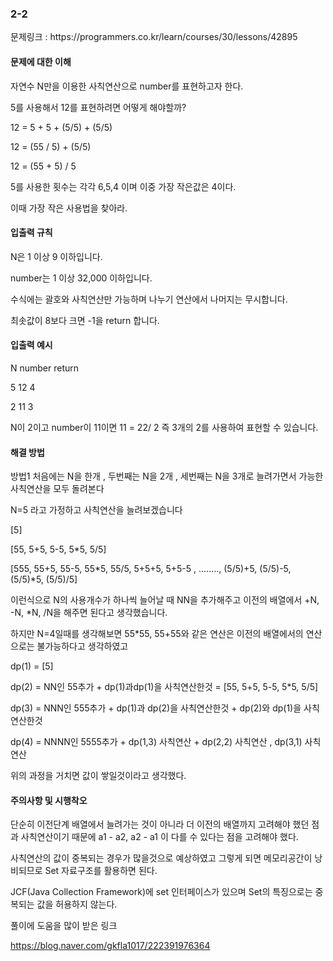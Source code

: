 <h3>2-2</h3>
문제링크 : https://programmers.co.kr/learn/courses/30/lessons/42895

<h4>문제에 대한 이해</h4>

자연수 N만을 이용한 사칙연산으로 number를 표현하고자 한다.

5를 사용해서 12를 표현하려면 어떻게 해야할까?

12 = 5 + 5 + (5/5) + (5/5)

12 = (55 / 5) + (5/5)

12 = (55 + 5) / 5

5를 사용한 횟수는 각각 6,5,4 이며 이중 가장 작은값은 4이다.

이때 가장 작은 사용법을 찾아라.

<h4>입출력 규칙</h4>

N은 1 이상 9 이하입니다.

number는 1 이상 32,000 이하입니다.

수식에는 괄호와 사칙연산만 가능하며 나누기 연산에서 나머지는 무시합니다.

최솟값이 8보다 크면 -1을 return 합니다.


<h4>입출력 예시</h4>

N   number  return

5   12      4

2   11      3

N이 2이고 number이 11이면 11 = 22/ 2 즉 3개의 2를 사용하여 표현할 수 있습니다.

<h4>해결 방법</h4>

방법1 처음에는 N을 한개 , 두번째는 N을 2개 , 세번째는 N을 3개로 늘려가면서 가능한 사칙연산을 모두 돌려본다

N=5 라고 가정하고 사칙연산을 늘려보겠습니다

[5]

[55, 5+5, 5-5, 5*5, 5/5]

[555, 55+5, 55-5, 55*5, 55/5, 5+5+5, 5+5-5 , ........, (5/5)+5, (5/5)-5, (5/5)*5, (5/5)/5]

이런식으로 N의 사용개수가 하나씩 늘어날 때 NN을 추가해주고 이전의 배열에서 +N, -N, *N, /N을 해주면 된다고 생각했습니다.

하지만 N=4일때를 생각해보면 55*55, 55+55와 같은 연산은 이전의 배열에서의 연산으로는 불가능하다고 생각하였고

dp(1) = [5]

dp(2) = NN인 55추가 + dp(1)과dp(1)을 사칙연산한것 = [55, 5+5, 5-5, 5*5, 5/5]

dp(3) = NNN인 555추가 + dp(1)과 dp(2)을 사칙연산한것 + dp(2)와 dp(1)을 사칙연산한것

dp(4) = NNNN인 5555추가 + dp(1,3) 사칙연산 + dp(2,2) 사칙연산 , dp(3,1) 사칙연산

위의 과정을 거치면 값이 쌓일것이라고 생각했다.


<h4>주의사항 및 시행착오</h4>

단순히 이전단계 배열에서 늘려가는 것이 아니라 더 이전의 배열까지 고려해야 했던 점과 사칙연산이기 때문에 a1 - a2,  a2 - a1  이 다를 수 있다는 점을 고려해야 했다.

사칙연산의 값이 중복되는 경우가 많을것으로 예상하였고 그렇게 되면 메모리공간이 낭비되므로 Set 자료구조를 활용하면 된다.

JCF(Java Collection Framework)에 set 인터페이스가 있으며 Set의 특징으로는 중복되는 값을 허용하지 않는다.

풀이에 도움을 많이 받은 링크

https://blog.naver.com/gkfla1017/222391976364

